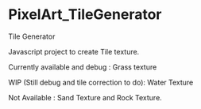 # PixelArt_TileGenerator
Tile Generator

Javascript project to create Tile texture.

Currently available and debug :
Grass texture

WIP (Still debug and tile correction to do):
Water Texture

Not Available :
Sand Texture and Rock Texture.
